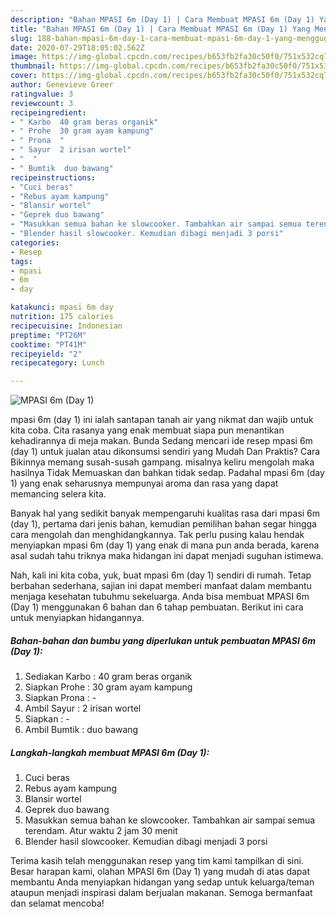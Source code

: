 ```yaml
---
description: "Bahan MPASI 6m (Day 1) | Cara Membuat MPASI 6m (Day 1) Yang Menggugah Selera"
title: "Bahan MPASI 6m (Day 1) | Cara Membuat MPASI 6m (Day 1) Yang Menggugah Selera"
slug: 188-bahan-mpasi-6m-day-1-cara-membuat-mpasi-6m-day-1-yang-menggugah-selera
date: 2020-07-29T18:05:02.562Z
image: https://img-global.cpcdn.com/recipes/b653fb2fa30c50f0/751x532cq70/mpasi-6m-day-1-foto-resep-utama.jpg
thumbnail: https://img-global.cpcdn.com/recipes/b653fb2fa30c50f0/751x532cq70/mpasi-6m-day-1-foto-resep-utama.jpg
cover: https://img-global.cpcdn.com/recipes/b653fb2fa30c50f0/751x532cq70/mpasi-6m-day-1-foto-resep-utama.jpg
author: Genevieve Greer
ratingvalue: 3
reviewcount: 3
recipeingredient:
- " Karbo  40 gram beras organik"
- " Prohe  30 gram ayam kampung"
- " Prona  "
- " Sayur  2 irisan wortel"
- "  "
- " Bumtik  duo bawang"
recipeinstructions:
- "Cuci beras"
- "Rebus ayam kampung"
- "Blansir wortel"
- "Geprek duo bawang"
- "Masukkan semua bahan ke slowcooker. Tambahkan air sampai semua terendam. Atur waktu 2 jam 30 menit"
- "Blender hasil slowcooker. Kemudian dibagi menjadi 3 porsi"
categories:
- Resep
tags:
- mpasi
- 6m
- day

katakunci: mpasi 6m day 
nutrition: 175 calories
recipecuisine: Indonesian
preptime: "PT26M"
cooktime: "PT41M"
recipeyield: "2"
recipecategory: Lunch

---
```



![MPASI 6m (Day 1)](https://img-global.cpcdn.com/recipes/b653fb2fa30c50f0/751x532cq70/mpasi-6m-day-1-foto-resep-utama.jpg)


mpasi 6m (day 1) ini ialah santapan tanah air yang nikmat dan wajib untuk kita coba. Cita rasanya yang enak membuat siapa pun menantikan kehadirannya di meja makan.
Bunda Sedang mencari ide resep mpasi 6m (day 1) untuk jualan atau dikonsumsi sendiri yang Mudah Dan Praktis? Cara Bikinnya memang susah-susah gampang. misalnya keliru mengolah maka hasilnya Tidak Memuaskan dan bahkan tidak sedap. Padahal mpasi 6m (day 1) yang enak seharusnya mempunyai aroma dan rasa yang dapat memancing selera kita.



Banyak hal yang sedikit banyak mempengaruhi kualitas rasa dari mpasi 6m (day 1), pertama dari jenis bahan, kemudian pemilihan bahan segar hingga cara mengolah dan menghidangkannya. Tak perlu pusing kalau hendak menyiapkan mpasi 6m (day 1) yang enak di mana pun anda berada, karena asal sudah tahu triknya maka hidangan ini dapat menjadi suguhan istimewa.


Nah, kali ini kita coba, yuk, buat mpasi 6m (day 1) sendiri di rumah. Tetap berbahan sederhana, sajian ini dapat memberi manfaat dalam membantu menjaga kesehatan tubuhmu sekeluarga. Anda bisa membuat MPASI 6m (Day 1) menggunakan 6 bahan dan 6 tahap pembuatan. Berikut ini cara untuk menyiapkan hidangannya.

<!--inarticleads1-->

##### Bahan-bahan dan bumbu yang diperlukan untuk pembuatan MPASI 6m (Day 1):

1. Sediakan  Karbo : 40 gram beras organik
1. Siapkan  Prohe : 30 gram ayam kampung
1. Siapkan  Prona : -
1. Ambil  Sayur : 2 irisan wortel
1. Siapkan  : -
1. Ambil  Bumtik : duo bawang




<!--inarticleads2-->

##### Langkah-langkah membuat MPASI 6m (Day 1):

1. Cuci beras
1. Rebus ayam kampung
1. Blansir wortel
1. Geprek duo bawang
1. Masukkan semua bahan ke slowcooker. Tambahkan air sampai semua terendam. Atur waktu 2 jam 30 menit
1. Blender hasil slowcooker. Kemudian dibagi menjadi 3 porsi




Terima kasih telah menggunakan resep yang tim kami tampilkan di sini. Besar harapan kami, olahan MPASI 6m (Day 1) yang mudah di atas dapat membantu Anda menyiapkan hidangan yang sedap untuk keluarga/teman ataupun menjadi inspirasi dalam berjualan makanan. Semoga bermanfaat dan selamat mencoba!
